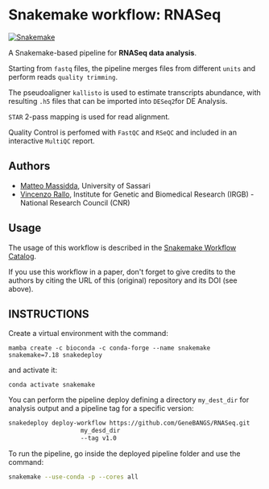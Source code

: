 # Snakemake workflow: RNASeq
[![Snakemake](https://img.shields.io/badge/snakemake-≥6.15.0-brightgreen.svg)](https://snakemake.bitbucket.io)

A Snakemake-based pipeline for **RNASeq data analysis**.

Starting from `fastq` files, the pipeline merges files from different `units` and perform reads `quality trimming`.

The pseudoaligner `kallisto` is used to estimate transcripts abundance, with resulting `.h5` files that can be imported into `DESeq2`for DE Analysis.

`STAR` 2-pass mapping is used for read alignment.

Quality Control is perfomed with `FastQC` and `RSeQC` and included in an interactive `MultiQC` report.

## Authors

* [Matteo Massidda](https://github.com/massiddamt), University of Sassari
* [Vincenzo Rallo](https://github.com/VincenzoRallo), Institute for Genetic and Biomedical Research (IRGB) - National Research Council (CNR)

## Usage

The usage of this workflow is described in the [Snakemake Workflow Catalog](https://snakemake.github.io/snakemake-workflow-catalog?usage=GeneBANGS/RNASeq).

If you use this workflow in a paper, don't forget to give credits to the authors by citing the URL of this (original) repository and its DOI (see above).

## INSTRUCTIONS
Create a virtual environment with the command:
```commandline
mamba create -c bioconda -c conda-forge --name snakemake snakemake=7.18 snakedeploy
```
and activate it:
```commandline
conda activate snakemake
```
You can perform the pipeline deploy defining a directory `my_dest_dir` for analysis output and a pipeline tag for a specific version:
```bash
snakedeploy deploy-workflow https://github.com/GeneBANGS/RNASeq.git 
                    my_desd_dir 
                    --tag v1.0
```
To run the pipeline, go inside the deployed pipeline folder and use the command:
```bash
snakemake --use-conda -p --cores all
```